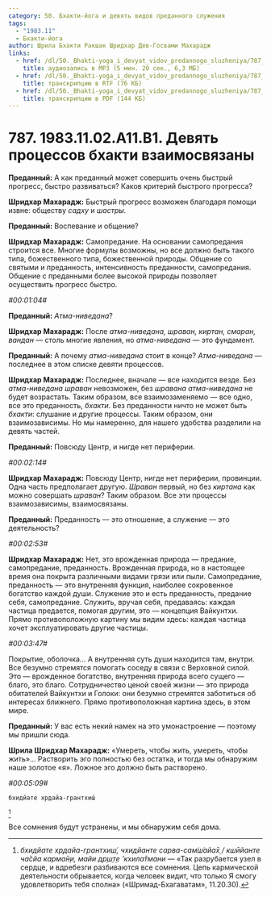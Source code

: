 ```yaml
---
category: 50. Бхакти-йога и девять видов преданного служения
tags:
  - "1983.11"
  - Бхакти-йога
author: Шрила Бхакти Ракшак Шридхар Дев-Госвами Махарадж
links:
  - href: /dl/50._Bhakti-yoga_i_devyat_vidov_predannogo_sluzheniya/787_1983.11.02.A11.B1_SridharMj_Devjat_processov_bhakti_vzaimosvjazany.mp3
    title: аудиозапись в MP3 (5 мин. 20 сек., 6,3 МБ)
  - href: /dl/50._Bhakti-yoga_i_devyat_vidov_predannogo_sluzheniya/787_1983.11.02.A11.B1_SridharMj_Devjat_processov_bhakti_vzaimosvjazany.rtf
    title: транскрипцию в RTF (76 КБ)
  - href: /dl/50._Bhakti-yoga_i_devyat_vidov_predannogo_sluzheniya/787_1983.11.02.A11.B1_SridharMj_Devjat_processov_bhakti_vzaimosvjazany.pdf
    title: транскрипцию в PDF (144 КБ)
---
```


# 787. 1983.11.02.A11.B1. Девять процессов бхакти взаимосвязаны

**Преданный:** А как преданный может совершить очень быстрый прогресс, быстро развиваться? Каков критерий быстрого прогресса?

**Шридхар Махарадж:** Быстрый прогресс возможен благодаря помощи извне: обществу *садху* и *шастры*.

**Преданный:** Воспевание и общение?

**Шридхар Махарадж:** Самопредание. На основании самопредания строится все. Многие формулы возможны, но все должно быть такого типа, божественного типа, божественной природы. Общение со святыми и преданность, интенсивность преданности, самопредания. Общение с преданными более высокой природы позволяет осуществить прогресс быстро.

*#00:01:04#*

**Преданный:** *Атма-ниведана*?

**Шридхар Махарадж:** После *атма-ниведана, шраван, киртан, смаран,* *вандан* — столь многие явления, но *атма-ниведана* — это фундамент.

**Преданный:** А почему *атма-ниведана* стоит в конце? *Атма-ниведана* — последнее в этом списке девяти процессов.

**Шридхар Махарадж:** Последнее, вначале — все находится везде. Без *атма-ниведана* *шраван* невозможен, без *шравана атма-ниведана* не будет возрастать. Таким образом, все взаимозаменяемо — все одно, все это преданность, *бхакти*. Без преданности ничто не может быть *бхакти*: слушание и другие процессы. Таким образом, они взаимозависимы. Но мы намеренно, для нашего удобства разделили на девять частей.

**Преданный:** Повсюду Центр, и нигде нет периферии.

*#00:02:14#*

**Шридхар Махарадж:** Повсюду Центр, нигде нет периферии, провинции. Одна часть предполагает другую. *Шраван* первый, но без *киртана* как можно совершать *шраван*? Таким образом. Все эти процессы взаимозависимы, взаимосвязаны.

**Преданный:** Преданность — это отношение, а служение — это деятельность?

*#00:02:53#*

**Шридхар Махарадж:** Нет, это врожденная природа — предание, самопредание, преданность. Врожденная природа, но в настоящее время она покрыта различными видами грязи или пыли. Самопредание, преданность — это внутренняя функция, наиболее сокровенное богатство каждой души. Служение это и есть преданность, предание себя, самопредание. Служить, вручая себя, предаваясь: каждая частица предается, помогая другим, это — концепция Вайкунтхи. Прямо противоположную картину мы видим здесь: каждая частица хочет эксплуатировать другие частицы.

*#00:03:47#*

Покрытие, оболочка… А внутренняя суть души находится там, внутри. Все безумно стремятся помогать соседу в связи с Верховной силой. Это — врожденное богатство, внутренняя природа всего сущего — благо, это благо. Сотрудничество ценой своей жизни — это природа обитателей Вайкунтхи и Голоки: они безумно стремятся заботиться об интересах ближнего. Прямо противоположная картина здесь, в этом мире.

**Преданный:** У вас есть некий намек на это умонастроение — поэтому мы пришли сюда.

**Шрила Шридхар Махарадж:** «Умереть, чтобы жить, умереть, чтобы жить»… Растворить эго полностью без остатка, и тогда мы обнаружим наше золотое «я». Ложное эго должно быть растворено.

*#00:05:09#*

    бхидйате хр̣дайа-грантхиш́
[^_ftn1]

Все сомнения будут устранены, и мы обнаружим себя дома.



[^_ftn1]: *бхидйате хр̣дайа-грантхиш́, чхидйанте сарва-сам̇ш́айа̄х̣ / кшӣйанте ча̄сйа карма̄н̣и, майи др̣ш̣т̣е ’кхила̄тмани* — «Так разрубается узел в сердце, и вдребезги разбиваются все сомнения. Цепь кармической деятельности обрывается, когда человек видит, что только Я смогу удовлетворить тебя сполна» («Шримад-Бхагаватам», 11.20.30).

